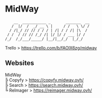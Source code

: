 # MidWay
```
    __  ___________ _       _______  __
   /  |/  /  _/ __ \ |     / /   \ \/ /
  / /|_/ // // / / / | /| / / /| |\  / 
 / /  / // // /_/ /| |/ |/ / ___ |/ /  
/_/  /_/___/_____/ |__/|__/_/  |_/_/
```
                                       
Trello > https://trello.com/b/fAOlX6zg/midway
## Websites
MidWay<br>
╠ Copyfy > https://copyfy.midway.ovh/<br>
╠ Search > https://search.midway.ovh/<br>
╚ ReImager > https://reimager.midway.ovh/<br>
